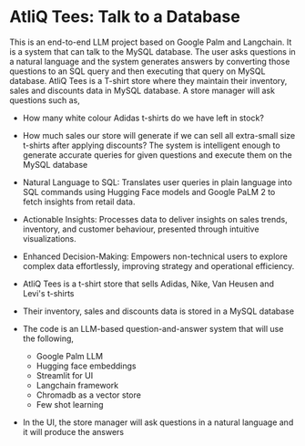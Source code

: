 # AtliQ Tees: Talk to a Database  

This is an end-to-end LLM project based on Google Palm and Langchain. It is a system that can talk to the MySQL database. 
The user asks questions in a natural language and the system generates answers by converting those questions to an SQL query and
then executing that query on MySQL database. 
AtliQ Tees is a T-shirt store where they maintain their inventory, sales and discounts data in MySQL database. A store manager 
will ask questions such as,
- How many white colour Adidas t-shirts do we have left in stock?
- How much sales our store will generate if we can sell all extra-small size t-shirts after applying discounts?
The system is intelligent enough to generate accurate queries for given questions and execute them on the MySQL database
- Natural Language to SQL: Translates user queries in plain language into SQL commands using Hugging Face models and Google PaLM 2 to fetch insights from retail data.
- Actionable Insights: Processes data to deliver insights on sales trends, inventory, and customer behaviour, presented through intuitive visualizations.
- Enhanced Decision-Making: Empowers non-technical users to explore complex data effortlessly, improving strategy and operational efficiency.

- AtliQ Tees is a t-shirt store that sells Adidas, Nike, Van Heusen and Levi's t-shirts 
- Their inventory, sales and discounts data is stored in a MySQL database
- The code is an LLM-based question-and-answer system that will use the following,
  - Google Palm LLM
  - Hugging face embeddings
  - Streamlit for UI
  - Langchain framework
  - Chromadb as a vector store
  - Few shot learning
- In the UI, the store manager will ask questions in a natural language and it will produce the answers
